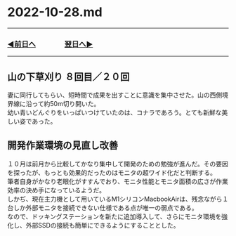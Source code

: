 # 2022-10-28.md
  
---
### [◀️前日へ](https://github.com/yuasys/chatty-journal/blob/main/2022/10/2022-10-27.md)&emsp;&emsp;&emsp;&emsp;[翌日へ▶️](https://github.com/yuasys/chatty-journal/blob/main/2022/10/2022-10-29.md)
---

## 山の下草刈り ８回目／２０回

妻に同行してもらい、短時間で成果を出すことに意識を集中させた。山の西側境界線に沿って約50m切り開いた。  
幼い青いどんぐりをいっぱいつけていたのは、コナラであろう。とても新鮮な美しい姿であった。

## 開発作業環境の見直し改善

１０月は前月から比較してかなり集中して開発のための勉強が進んだ。その要因を探ったが、もっとも効果的だったのはモニタの超ワイド化だと判断する。  
筆者自身がかなり老眼化がすすんでおり、モニタ性能とモニタ面積の広さが作業効率の決め手になっているようだ。  
しかぢ、現在主力機として用いているM1シリコンMacbookAirは、残念ながら１台しか外部モニタを接続できない仕様である点が唯一の弱点である。  
なので、ドッキングステーションを新たに追加導入して、さらにモニタ環境を強化し、外部SSDの接続も簡単にできるようにすることとした。
